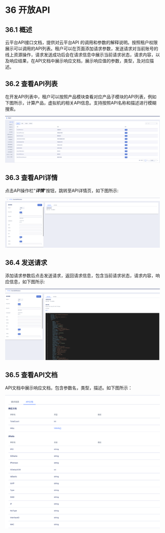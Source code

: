 # 36 开放API

## 36.1 概述

云平台API接口文档，提供对云平台API 的调用和参数的解释说明。按照租户权限展示可以调用的API列表。租户可以在页面添加请求参数，发送请求对当前账号的线上资源操作，请求发送成功后会在请求信息中展示当前请求状态，请求内容，以及响应结果，在API文档中展示响应文档，展示响应值的参数，类型，及对应描述。

## 36.2 查看API列表

在开发API列表中，租户可以按照产品模块查看对应产品子模块的API列表，例如下图所示，计算产品，虚拟机的相关API信息。支持按照API名称和描述进行模糊搜索。

![openapilist](../images/userguide/openapilist.png)


## 36.3 查看API详情

点击API操作栏“***详情***”按钮，跳转至API详情页，如下图所示:

![openapiinfo](../images/userguide/openapiinfo.png)


## 36.4 发送请求

添加请求参数后点击发送请求，返回请求信息，包含当前请求状态，请求内容，响应信息，如下图所示:

![openapires](../images/userguide/openapires.png)


## 36.5 查看API文档

API文档中展示响应文档，包含参数名，类型，描述。如下图所示：

![openapiresinfo.png](../images/userguide/openapiresinfo.png)

